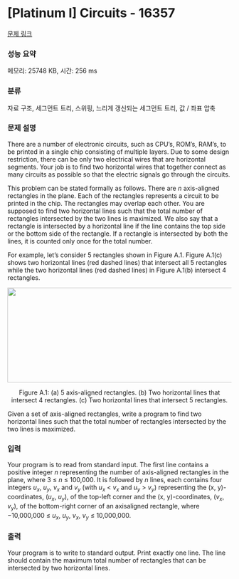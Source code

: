 # [Platinum I] Circuits - 16357 

[문제 링크](https://www.acmicpc.net/problem/16357) 

### 성능 요약

메모리: 25748 KB, 시간: 256 ms

### 분류

자료 구조, 세그먼트 트리, 스위핑, 느리게 갱신되는 세그먼트 트리, 값 / 좌표 압축

### 문제 설명

<p>There are a number of electronic circuits, such as CPU’s, ROM’s, RAM’s, to be printed in a single chip consisting of multiple layers. Due to some design restriction, there can be only two electrical wires that are horizontal segments. Your job is to find two horizontal wires that together connect as many circuits as possible so that the electric signals go through the circuits.</p>

<p>This problem can be stated formally as follows. There are <em>n</em> axis-aligned rectangles in the plane. Each of the rectangles represents a circuit to be printed in the chip. The rectangles may overlap each other. You are supposed to find two horizontal lines such that the total number of rectangles intersected by the two lines is maximized. We also say that a rectangle is intersected by a horizontal line if the line contains the top side or the bottom side of the rectangle. If a rectangle is intersected by both the lines, it is counted only once for the total number.</p>

<p>For example, let’s consider 5 rectangles shown in Figure A.1. Figure A.1(c) shows two horizontal lines (red dashed lines) that intersect all 5 rectangles while the two horizontal lines (red dashed lines) in Figure A.1(b) intersect 4 rectangles. </p>

<p style="text-align: center;"><img alt="" src="https://upload.acmicpc.net/cbca568c-783f-40c7-8f44-c72415245b24/-/crop/1224x426/0,0/-/preview/" style="width: 612px; height: 213px;"></p>

<p style="text-align: center;">Figure A.1: (a) 5 axis-aligned rectangles. (b) Two horizontal lines that intersect 4 rectangles. (c) Two horizontal lines that intersect 5 rectangles.</p>

<p>Given a set of axis-aligned rectangles, write a program to find two horizontal lines such that the total number of rectangles intersected by the two lines is maximized.</p>

### 입력 

 <p>Your program is to read from standard input. The first line contains a positive integer <em>n</em> representing the number of axis-aligned rectangles in the plane, where 3 ≤ <em>n</em> ≤ 100,000. It is followed by <em>n</em> lines, each contains four integers <em>u<sub>x</sub></em>, <em>u<sub>y</sub></em>, <em>v<sub>x</sub></em> and <em>v<sub>y</sub></em> (with <em>u<sub>x</sub></em> < <em>v<sub>x</sub></em> and <em>u<sub>y</sub></em> > <em>v<sub>y</sub></em>) representing the (x, y)-coordinates, (<em>u<sub>x</sub></em>, <em>u<sub>y</sub></em>), of the top-left corner and the (x, y)-coordinates, (<em>v<sub>x</sub></em>, <em>v<sub>y</sub></em>), of the bottom-right corner of an axisaligned rectangle, where −10,000,000 ≤ <em>u<sub>x</sub></em>, <em>u<sub>y</sub></em>, <em>v<sub>x</sub></em>, <em>v<sub>y</sub></em> ≤ 10,000,000.</p>

### 출력 

 <p>Your program is to write to standard output. Print exactly one line. The line should contain the maximum total number of rectangles that can be intersected by two horizontal lines.</p>

